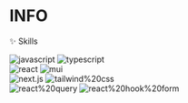 # INFO

✨ Skills

![javascript](https://img.shields.io/badge/javascript-000000?style=for-the-badge&logo=javascript)
![typescript](https://img.shields.io/badge/typescript-000000?style=for-the-badge&logo=typescript)<br />
![react](https://img.shields.io/badge/react-000000?style=for-the-badge&logo=react)
![mui](https://img.shields.io/badge/mui-000000?style=for-the-badge&logo=mui)<br />
![next.js](https://img.shields.io/badge/next.js-000000?style=for-the-badge&logo=next.js)
![tailwind%20css](https://img.shields.io/badge/tailwind%20css-000000?style=for-the-badge&logo=tailwindcss)<br />
![react%20query](https://img.shields.io/badge/react%20query-000000?style=for-the-badge&logo=react%20query)
![react%20hook%20form](https://img.shields.io/badge/react%20hook%20form-000000?style=for-the-badge&logo=react%20hook%20form)<br />

